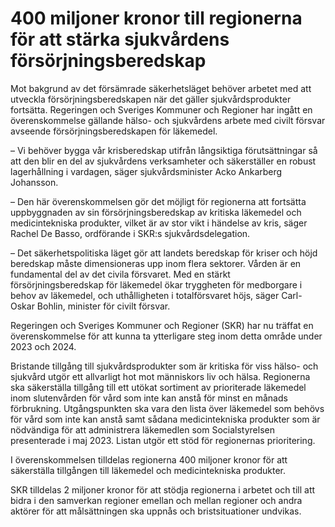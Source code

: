 # 400 miljoner kronor till regionerna för att stärka sjukvårdens försörjningsberedskap

Mot bakgrund av det försämrade säkerhetsläget behöver arbetet med att utveckla försörjningsberedskapen när det gäller sjukvårdsprodukter fortsätta. Regeringen och Sveriges Kommuner och Regioner har ingått en överenskommelse gällande hälso- och sjukvårdens arbete med civilt försvar avseende försörjningsberedskapen för läkemedel.

– Vi behöver bygga vår krisberedskap utifrån långsiktiga förutsättningar så att den blir en del av sjukvårdens verksamheter och säkerställer en robust lagerhållning i vardagen, säger sjukvårdsminister Acko Ankarberg Johansson.

– Den här överenskommelsen gör det möjligt för regionerna att fortsätta uppbyggnaden av sin försörjningsberedskap av kritiska läkemedel och medicintekniska produkter, vilket är av stor vikt i händelse av kris, säger Rachel De Basso, ordförande i SKR:s sjukvårdsdelegation.

– Det säkerhetspolitiska läget gör att landets beredskap för kriser och höjd beredskap måste dimensioneras upp inom flera sektorer. Vården är en fundamental del av det civila försvaret. Med en stärkt försörjningsberedskap för läkemedel ökar tryggheten för medborgare i behov av läkemedel, och uthålligheten i totalförsvaret höjs, säger Carl-Oskar Bohlin, minister för civilt försvar.

Regeringen och Sveriges Kommuner och Regioner (SKR) har nu träffat en överenskommelse för att kunna ta ytterligare steg inom detta område under 2023 och 2024.

Bristande tillgång till sjukvårdsprodukter som är kritiska för viss hälso- och sjukvård utgör ett allvarligt hot mot människors liv och hälsa. Regionerna ska säkerställa tillgång till ett utökat sortiment av prioriterade läkemedel inom slutenvården för vård som inte kan anstå för minst en månads förbrukning. Utgångs­punkten ska vara den lista över läkemedel som behövs för vård som inte kan anstå samt sådana medicintekniska produkter som är nödvändiga för att administrera läkemedlen som Socialstyrelsen presenterade i maj 2023. Listan utgör ett stöd för regionernas prioritering.

I överenskommelsen tilldelas regionerna 400 miljoner kronor för att säkerställa tillgången till läkemedel och medicintekniska produkter.

SKR tilldelas 2 miljoner kronor för att stödja regionerna i arbetet och till att bidra i den samverkan regioner emellan och mellan regioner och andra aktörer för att målsättningen ska uppnås och bristsituationer undvikas.
